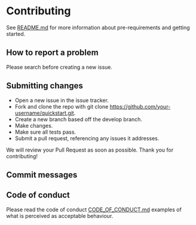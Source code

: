 # Contributing
See [README.md](README.md) for more information about pre-requirements and getting started.

## How to report a problem
Please search before creating a new issue.

## Submitting сhanges
- Open a new issue in the issue tracker.
- Fork and clone the repo with git clone https://github.com/your-username/quickstart.git.
- Create a new branch based off the develop branch.
- Make changes.
- Make sure all tests pass.
- Submit a pull request, referencing any issues it addresses.

We will review your Pull Request as soon as possible. Thank you for contributing!

## Commit messages

## Code of conduct
Please read the code of conduct [CODE_OF_CONDUCT.md](CODE_OF_CONDUCT.md) examples of what is perceived as acceptable behaviour.